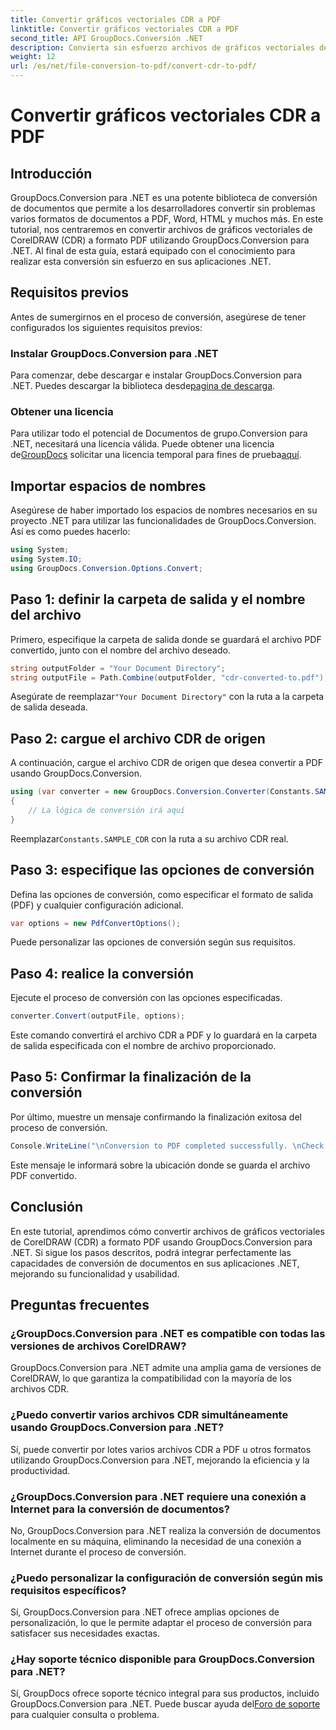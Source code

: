 ```yaml
---
title: Convertir gráficos vectoriales CDR a PDF
linktitle: Convertir gráficos vectoriales CDR a PDF
second_title: API GroupDocs.Conversión .NET
description: Convierta sin esfuerzo archivos de gráficos vectoriales de CorelDRAW (CDR) a formato PDF utilizando GroupDocs.Conversion para .NET. Agilice su proceso de conversión de documentos.
weight: 12
url: /es/net/file-conversion-to-pdf/convert-cdr-to-pdf/
---
```


# Convertir gráficos vectoriales CDR a PDF

## Introducción
GroupDocs.Conversion para .NET es una potente biblioteca de conversión de documentos que permite a los desarrolladores convertir sin problemas varios formatos de documentos a PDF, Word, HTML y muchos más. En este tutorial, nos centraremos en convertir archivos de gráficos vectoriales de CorelDRAW (CDR) a formato PDF utilizando GroupDocs.Conversion para .NET. Al final de esta guía, estará equipado con el conocimiento para realizar esta conversión sin esfuerzo en sus aplicaciones .NET.
## Requisitos previos
Antes de sumergirnos en el proceso de conversión, asegúrese de tener configurados los siguientes requisitos previos:
### Instalar GroupDocs.Conversion para .NET
 Para comenzar, debe descargar e instalar GroupDocs.Conversion para .NET. Puedes descargar la biblioteca desde[pagina de descarga](https://releases.groupdocs.com/conversion/net/).
### Obtener una licencia
 Para utilizar todo el potencial de Documentos de grupo.Conversion para .NET, necesitará una licencia válida. Puede obtener una licencia de[GroupDocs](https://purchase.groupdocs.com/buy) solicitar una licencia temporal para fines de prueba[aquí](https://purchase.groupdocs.com/temporary-license/).

## Importar espacios de nombres
Asegúrese de haber importado los espacios de nombres necesarios en su proyecto .NET para utilizar las funcionalidades de GroupDocs.Conversion. Así es como puedes hacerlo:
```csharp
using System;
using System.IO;
using GroupDocs.Conversion.Options.Convert;
```
## Paso 1: definir la carpeta de salida y el nombre del archivo
Primero, especifique la carpeta de salida donde se guardará el archivo PDF convertido, junto con el nombre del archivo deseado.
```csharp
string outputFolder = "Your Document Directory";
string outputFile = Path.Combine(outputFolder, "cdr-converted-to.pdf");
```
Asegúrate de reemplazar`"Your Document Directory"` con la ruta a la carpeta de salida deseada.
## Paso 2: cargue el archivo CDR de origen
A continuación, cargue el archivo CDR de origen que desea convertir a PDF usando GroupDocs.Conversion.
```csharp
using (var converter = new GroupDocs.Conversion.Converter(Constants.SAMPLE_CDR))
{
    // La lógica de conversión irá aquí
}
```
 Reemplazar`Constants.SAMPLE_CDR` con la ruta a su archivo CDR real.
## Paso 3: especifique las opciones de conversión
Defina las opciones de conversión, como especificar el formato de salida (PDF) y cualquier configuración adicional.
```csharp
var options = new PdfConvertOptions();
```
Puede personalizar las opciones de conversión según sus requisitos.
## Paso 4: realice la conversión
Ejecute el proceso de conversión con las opciones especificadas.
```csharp
converter.Convert(outputFile, options);
```
Este comando convertirá el archivo CDR a PDF y lo guardará en la carpeta de salida especificada con el nombre de archivo proporcionado.
## Paso 5: Confirmar la finalización de la conversión
Por último, muestre un mensaje confirmando la finalización exitosa del proceso de conversión.
```csharp
Console.WriteLine("\nConversion to PDF completed successfully. \nCheck output in {0}", outputFolder);
```
Este mensaje le informará sobre la ubicación donde se guarda el archivo PDF convertido.

## Conclusión
En este tutorial, aprendimos cómo convertir archivos de gráficos vectoriales de CorelDRAW (CDR) a formato PDF usando GroupDocs.Conversion para .NET. Si sigue los pasos descritos, podrá integrar perfectamente las capacidades de conversión de documentos en sus aplicaciones .NET, mejorando su funcionalidad y usabilidad.
## Preguntas frecuentes
### ¿GroupDocs.Conversion para .NET es compatible con todas las versiones de archivos CorelDRAW?
GroupDocs.Conversion para .NET admite una amplia gama de versiones de CorelDRAW, lo que garantiza la compatibilidad con la mayoría de los archivos CDR.
### ¿Puedo convertir varios archivos CDR simultáneamente usando GroupDocs.Conversion para .NET?
Sí, puede convertir por lotes varios archivos CDR a PDF u otros formatos utilizando GroupDocs.Conversion para .NET, mejorando la eficiencia y la productividad.
### ¿GroupDocs.Conversion para .NET requiere una conexión a Internet para la conversión de documentos?
No, GroupDocs.Conversion para .NET realiza la conversión de documentos localmente en su máquina, eliminando la necesidad de una conexión a Internet durante el proceso de conversión.
### ¿Puedo personalizar la configuración de conversión según mis requisitos específicos?
Sí, GroupDocs.Conversion para .NET ofrece amplias opciones de personalización, lo que le permite adaptar el proceso de conversión para satisfacer sus necesidades exactas.
### ¿Hay soporte técnico disponible para GroupDocs.Conversion para .NET?
 Sí, GroupDocs ofrece soporte técnico integral para sus productos, incluido GroupDocs.Conversion para .NET. Puede buscar ayuda del[Foro de soporte](https://forum.groupdocs.com/c/conversion/11) para cualquier consulta o problema.